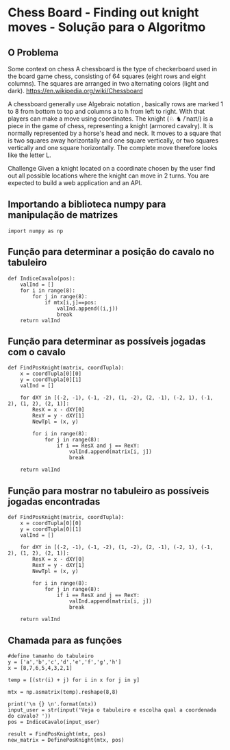 Chess Board - Finding out knight moves - Solução para o Algoritmo
=============
O Problema
-----------
Some context on chess
A chessboard is the type of checkerboard used in the board game chess, consisting of 64
squares (eight rows and eight columns). The squares are arranged in two alternating colors
(light and dark). https://en.wikipedia.org/wiki/Chessboard

A chessboard generally use Algebraic notation , basically rows are marked 1 to 8 from
bottom to top and columns a to h from left to right. With that players can make a move using
coordinates.
The knight (♘ ♞ /ˈnaɪt/) is a piece in the game of chess, representing a knight (armored
cavalry). It is normally represented by a horse's head and neck. It moves to a square that is
two squares away horizontally and one square vertically, or two squares vertically and one
square horizontally. The complete move therefore looks like the letter L.

Challenge
Given a knight located on a coordinate chosen by the user find out all possible locations
where the knight can move in 2 turns.
You are expected to build a web application and an API.


Importando a biblioteca numpy para manipulação de matrizes
----------------------------------------------------------
```
import numpy as np
```

Função para determinar a posição do cavalo no tabuleiro
-------------------------------------------------------
```
def IndiceCavalo(pos):
    valInd = []
    for i in range(8):
        for j in range(8):
            if mtx[i,j]==pos:
                valInd.append((i,j))
                break
    return valInd
```

Função para determinar as possíveis jogadas com o cavalo
--------------------------------------------------------
```
def FindPosKnight(matrix, coordTupla):
    x = coordTupla[0][0]
    y = coordTupla[0][1]
    valInd = []

    for dXY in [(-2, -1), (-1, -2), (1, -2), (2, -1), (-2, 1), (-1, 2), (1, 2), (2, 1)]:
        ResX = x - dXY[0]
        RexY = y - dXY[1]
        NewTpl = (x, y)

        for i in range(8):
            for j in range(8):
                if i == ResX and j == RexY:
                    valInd.append(matrix[i, j])
                    break

    return valInd
```

Função para mostrar no tabuleiro as possíveis jogadas encontradas
-----------------------------------------------------------------
```
def FindPosKnight(matrix, coordTupla):
    x = coordTupla[0][0]
    y = coordTupla[0][1]
    valInd = []

    for dXY in [(-2, -1), (-1, -2), (1, -2), (2, -1), (-2, 1), (-1, 2), (1, 2), (2, 1)]:
        ResX = x - dXY[0]
        RexY = y - dXY[1]
        NewTpl = (x, y)

        for i in range(8):
            for j in range(8):
                if i == ResX and j == RexY:
                    valInd.append(matrix[i, j])
                    break

    return valInd
```


Chamada para as funções
-----------------------
```
#define tamanho do tabuleiro
y = ['a','b','c','d','e','f','g','h']      
x = [8,7,6,5,4,3,2,1]

temp = [(str(i) + j) for i in x for j in y]

mtx = np.asmatrix(temp).reshape(8,8)

print('\n {} \n'.format(mtx))
input_user = str(input('Veja o tabuleiro e escolha qual a coordenada do cavalo? '))
pos = IndiceCavalo(input_user)

result = FindPosKnight(mtx, pos)
new_matrix = DefinePosKnight(mtx, pos)
```
